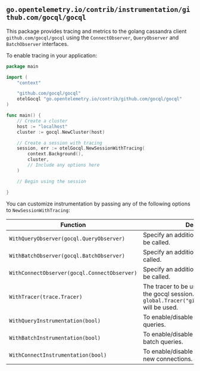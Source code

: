 ## `go.opentelemetry.io/contrib/instrumentation/github.com/gocql/gocql`

This package provides tracing and metrics to the golang cassandra client `github.com/gocql/gocql` using the `ConnectObserver`, `QueryObserver` and `BatchObserver` interfaces. 

To enable tracing in your application: 

```go
package main

import (
	"context"

	"github.com/gocql/gocql"
	otelGocql "go.opentelemetry.io/contrib/github.com/gocql/gocql"
)

func main() {
	// Create a cluster
	host := "localhost"
	cluster := gocql.NewCluster(host)

	// Create a session with tracing
	session, err := otelGocql.NewSessionWithTracing(
		context.Background(),
		cluster,
		// Include any options here
	)

	// Begin using the session

}
```

You can customize instrumentation by passing any of the following options to `NewSessionWithTracing`:

| Function | Description |
| -------- | ----------- |
| `WithQueryObserver(gocql.QueryObserver)` | Specify an additional QueryObserver to be called. |
| `WithBatchObserver(gocql.BatchObserver)` | Specify an additional BatchObserver to be called. |
| `WithConnectObserver(gocql.ConnectObserver)` | Specify an additional ConnectObserver to be called. |
| `WithTracer(trace.Tracer)` | The tracer to be used to create spans for the gocql session. If not specified, `global.Tracer("github.com/gocql/gocql")` will be used. |
| `WithQueryInstrumentation(bool)` | To enable/disable tracing and metrics for queries. |
| `WithBatchInstrumentation(bool)` | To enable/disable tracing and metrics for batch queries. |
| `WithConnectInstrumentation(bool)` | To enable/disable tracing and metrics for new connections. |

